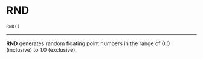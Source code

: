 # RND

```
RND()
```

---

**RND** generates random floating point numbers in the range of 0.0 (inclusive) to 1.0 (exclusive).